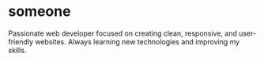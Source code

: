 # someone
Passionate web developer focused on creating clean, responsive, and user-friendly websites. Always learning new technologies and improving my skills.
